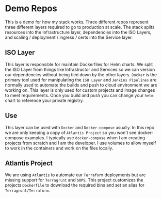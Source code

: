 # Demo Repos
This is a demo for how my stack works. Three different repos represent three different layers required to go to production at scale. The stack splits resources into the Infrastructure layer, dependencies into the ISO Layers, and scaling / deployment / ingress / certs into the Service layer.

## ISO Layer
This layer is responsible for maintain Dockerfiles for Helm charts. We split the ISO Layer from things like Infrastructor and Services so we can version our dependencies without being tied down by the other layers. `Docker` is the primary tool used for manipulating the `ISO Layer` and `Jenkins Pipelines` are normally used to automate the builds and push to cloud environment we are working on. This layer is only used for custom projects and image changes to meet requirements. Once you build and push you can change your `helm` chart to reference your private registry.

## Use
This layer can be used with `Docker` and `Docker-compose` usually. In this repo we are only keeping a copy of `Atlantis Project` so you won't see docker-compose examples. I typically use `docker-compose` when I am creating projects from scratch and I am the developer. I use volumes to allow myself to work in the containers and work on the files locally.

## Atlantis Project
We are using `Atlantis` to automate our `Terraform` deployments but are missing support for `Terragrunt` and `SOPS`. This project customizes the projects `Dockerfile` to download the required bins and set an alias for `Terragrunt/Terraform`.
